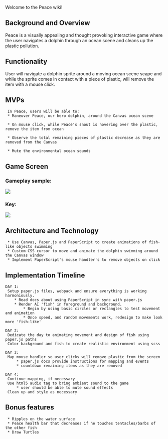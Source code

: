 Welcome to the Peace wiki!

## Background and Overview
Peace is a visually appealing and thought provoking interactive game where the user navigates a dolphin through an ocean scene and cleans up the plastic pollution. 

## Functionality
User will navigate a dolphin sprite around a moving ocean scene scape and while the sprite comes in contact with a piece of plastic, will remove the item with a mouse click.

## MVPs 
     In Peace, users will be able to: 
     * Maneuver Peace, our hero dolphin, around the Canvas ocean scene

     * On mouse click, while Peace's snout is hovering over the plastic, remove the item from ocean
         
     * Observe the total remaining pieces of plastic decrease as they are removed from the Canvas

     * Mute the environmental ocean sounds

## Game Screen
### Gameplay sample:
![](https://webfilms-films.s3.amazonaws.com/ezgif.com-gif-maker.gif)

### Key:
![](https://webfilms-films.s3.amazonaws.com/key+copy.png)

## Architecture and Technology
     * Use Canvas, Paper.js and PaperScript to create animations of fish-like objects swimming 
     * Custom CSS cursor to move and animate the dolphin swimming around the Canvas window
     * Implement PaperScript's mouse handler's to remove objects on click

## Implementation Timeline
    DAY 1:
     Setup paper.js files, webpack and ensure everything is working harmoniously. 
        * Read docs about using PaperScript in sync with paper.js 
        * Render AI 'fish' in foreground and background. 
            * Begin by using basic circles or rectangles to test movement and animation
            * Once speed, and random movements work, redesign to make look more 'fish-like' 

    DAY 2: 
     Dedicate the day to animating movement and design of fish using paper.js paths
     Color background and fish to create realistic environment using scss
          
    DAY 3:
     Map mouse handler so user clicks will remove plastic from the screen
         * paper.js docs provide instructions for mapping and events
         * countdown remaining items as they are removed
     
    DAY 4: 
     Continue mapping, if necessary
     Use html5 audio tag to bring ambient sound to the game
         * user should be able to mute sound effects 
     Clean up and style as necessary
         
## Bonus features
     * Ripples on the water surface
     * Peace health bar that decreases if he touches tentacles/barbs of the other fish
     * Draw Turtles
     
